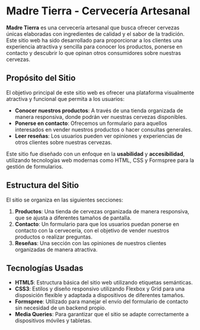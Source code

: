 # Madre Tierra - Cervecería Artesanal

**Madre Tierra** es una cervecería artesanal que busca ofrecer cervezas únicas elaboradas con ingredientes de calidad y el sabor de la tradición. Este sitio web ha sido desarrollado para proporcionar a los clientes una experiencia atractiva y sencilla para conocer los productos, ponerse en contacto y descubrir lo que opinan otros consumidores sobre nuestras cervezas.

## Propósito del Sitio

El objetivo principal de este sitio web es ofrecer una plataforma visualmente atractiva y funcional que permita a los usuarios:

- **Conocer nuestros productos**: A través de una tienda organizada de manera responsiva, donde podrán ver nuestras cervezas disponibles.
- **Ponerse en contacto**: Ofrecemos un formulario para aquellos interesados en vender nuestros productos o hacer consultas generales.
- **Leer reseñas**: Los usuarios pueden ver opiniones y experiencias de otros clientes sobre nuestras cervezas.

Este sitio fue diseñado con un enfoque en la **usabilidad** y **accesibilidad**, utilizando tecnologías web modernas como HTML, CSS y Formspree para la gestión de formularios.

## Estructura del Sitio

El sitio se organiza en las siguientes secciones:

1. **Productos**: Una tienda de cervezas organizada de manera responsiva, que se ajusta a diferentes tamaños de pantalla.
2. **Contacto**: Un formulario para que los usuarios puedan ponerse en contacto con la cervecería, con el objetivo de vender nuestros productos o realizar preguntas.
3. **Reseñas**: Una sección con las opiniones de nuestros clientes organizadas de manera atractiva.

## Tecnologías Usadas

- **HTML5**: Estructura básica del sitio web utilizando etiquetas semánticas.
- **CSS3**: Estilos y diseño responsivo utilizando Flexbox y Grid para una disposición flexible y adaptada a dispositivos de diferentes tamaños.
- **Formspree**: Utilizado para manejar el envío del formulario de contacto sin necesidad de un backend propio.
- **Media Queries**: Para garantizar que el sitio se adapte correctamente a dispositivos móviles y tabletas.
